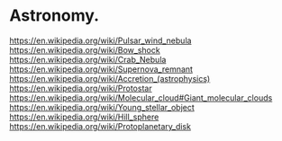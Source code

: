 # Astronomy.
https://en.wikipedia.org/wiki/Pulsar_wind_nebula https://en.wikipedia.org/wiki/Bow_shock https://en.wikipedia.org/wiki/Crab_Nebula https://en.wikipedia.org/wiki/Supernova_remnant https://en.wikipedia.org/wiki/Accretion_(astrophysics) https://en.wikipedia.org/wiki/Protostar https://en.wikipedia.org/wiki/Molecular_cloud#Giant_molecular_clouds https://en.wikipedia.org/wiki/Young_stellar_object https://en.wikipedia.org/wiki/Hill_sphere https://en.wikipedia.org/wiki/Protoplanetary_disk
